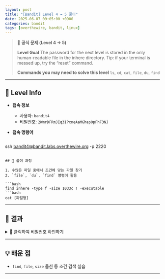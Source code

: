 ```yaml
---
layout: post
title: "[Bandit] Level 4 → 5 풀이"
date: 2025-06-07 09:05:00 +0900
categories: bandit
tags: [overthewire, bandit, linux]
---
```


> 📝 **공식 문제 (Level 4 → 5)**
>
> **Level Goal**
> The password for the next level is stored in the only human-readable file in the inhere directory. Tip: if your terminal is messed up, try the “reset” command.
>
> **Commands you may need to solve this level**
> `ls`, `cd`, `cat`, `file`, `du`, `find`

---

## 🔐 Level Info

- **접속 정보**
  - 사용자: `bandit4`
  - 비밀번호: `2WmrDFRmJIq3IPxneAaMGhap0pFhF3NJ`
  
- **접속 명령어**

  ```bash
ssh bandit4@bandit.labs.overthewire.org -p 2220
  ```

## 🧪 풀이 과정

1. 수많은 파일 중에서 조건에 맞는 파일 찾기
2. `file`, `du`, `find` 명령어 활용

```bash
find inhere -type f -size 1033c ! -executable
```bash
cat [파일명]
```


---

## 🎯 결과

<details markdown="1">
<summary>👀 클릭하여 비밀번호 확인하기</summary>

```
4oQYVPkxZOOEOO5pTW81FB8j8lxXGUQw
```

</details>

---

## 💡 배운 점

- `find`, `file`, `size` 옵션 등 조건 검색 실습

---
